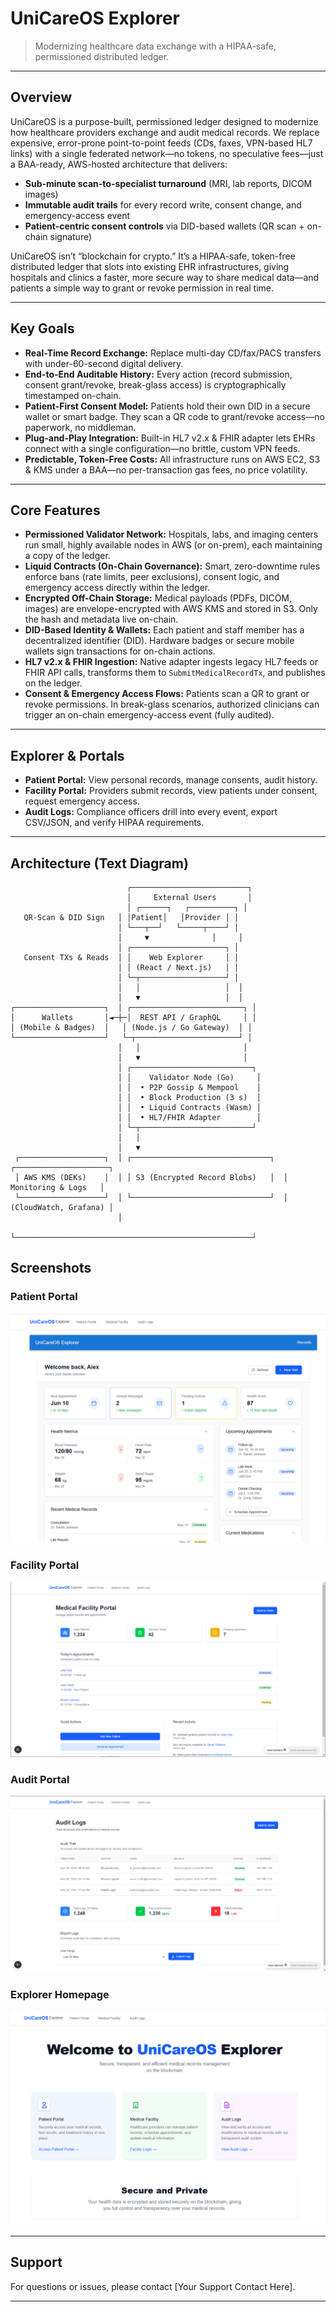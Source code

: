 # UniCareOS Explorer

> Modernizing healthcare data exchange with a HIPAA-safe, permissioned distributed ledger.

---

## Overview

UniCareOS is a purpose-built, permissioned ledger designed to modernize how healthcare providers exchange and audit medical records. We replace expensive, error-prone point-to-point feeds (CDs, faxes, VPN-based HL7 links) with a single federated network—no tokens, no speculative fees—just a BAA-ready, AWS-hosted architecture that delivers:

- **Sub-minute scan-to-specialist turnaround** (MRI, lab reports, DICOM images)
- **Immutable audit trails** for every record write, consent change, and emergency-access event
- **Patient-centric consent controls** via DID-based wallets (QR scan + on-chain signature)

UniCareOS isn’t “blockchain for crypto.” It’s a HIPAA-safe, token-free distributed ledger that slots into existing EHR infrastructures, giving hospitals and clinics a faster, more secure way to share medical data—and patients a simple way to grant or revoke permission in real time.

---

## Key Goals

- **Real-Time Record Exchange:** Replace multi-day CD/fax/PACS transfers with under-60-second digital delivery.
- **End-to-End Auditable History:** Every action (record submission, consent grant/revoke, break-glass access) is cryptographically timestamped on-chain.
- **Patient-First Consent Model:** Patients hold their own DID in a secure wallet or smart badge. They scan a QR code to grant/revoke access—no paperwork, no middleman.
- **Plug-and-Play Integration:** Built-in HL7 v2.x & FHIR adapter lets EHRs connect with a single configuration—no brittle, custom VPN feeds.
- **Predictable, Token-Free Costs:** All infrastructure runs on AWS EC2, S3 & KMS under a BAA—no per-transaction gas fees, no price volatility.

---

## Core Features

- **Permissioned Validator Network:** Hospitals, labs, and imaging centers run small, highly available nodes in AWS (or on-prem), each maintaining a copy of the ledger.
- **Liquid Contracts (On-Chain Governance):** Smart, zero-downtime rules enforce bans (rate limits, peer exclusions), consent logic, and emergency access directly within the ledger.
- **Encrypted Off-Chain Storage:** Medical payloads (PDFs, DICOM, images) are envelope-encrypted with AWS KMS and stored in S3. Only the hash and metadata live on-chain.
- **DID-Based Identity & Wallets:** Each patient and staff member has a decentralized identifier (DID). Hardware badges or secure mobile wallets sign transactions for on-chain actions.
- **HL7 v2.x & FHIR Ingestion:** Native adapter ingests legacy HL7 feeds or FHIR API calls, transforms them to `SubmitMedicalRecordTx`, and publishes on the ledger.
- **Consent & Emergency Access Flows:** Patients scan a QR to grant or revoke permissions. In break-glass scenarios, authorized clinicians can trigger an on-chain emergency-access event (fully audited).

---

## Explorer & Portals

- **Patient Portal:** View personal records, manage consents, audit history.
- **Facility Portal:** Providers submit records, view patients under consent, request emergency access.
- **Audit Logs:** Compliance officers drill into every event, export CSV/JSON, and verify HIPAA requirements.

---

## Architecture (Text Diagram)

```
                          ┌──────────────────────────┐
                          │     External Users       │
                          │ ┌──────┐   ┌──────────┐ │
   QR-Scan & DID Sign   │ │Patient│   │Provider │ │
                        │ └───┬──┘   └─────┬────┘ │
                        │     ▼              │     │
                        │ ┌─────────────────────┐ │
   Consent TXs & Reads  │ │    Web Explorer     │ │
                        │ │ (React / Next.js)   │ │
                        │ └─┬───────────────────┘ │
                        │   │                   │  │
                        │   ▼                   │  │
┌────────────────────┐  │ ┌─────────────────────────┐ │
│      Wallets       │◄─┼─│  REST API / GraphQL     │ │
│ (Mobile & Badges)  │   │ (Node.js / Go Gateway)  │ │
└────────────────────┘   └─┬───────────────────────┘ │
                        │   │                       │
                        │   ▼                       │
                        │ ┌───────────────────────────┐
                        │ │    Validator Node (Go)     │
                        │ │  • P2P Gossip & Mempool    │
                        │ │  • Block Production (3 s)  │
                        │ │  • Liquid Contracts (Wasm) │
                        │ │  • HL7/FHIR Adapter        │
                        │ └─┬─────────────────────────┘
                        │   │
                        │   ▼
 ┌───────────────────┐  │ ┌───────────────────────────────┐  ┌─────────────────────┐
 │ AWS KMS (DEKs)    │  │ │ S3 (Encrypted Record Blobs)   │  │ Monitoring & Logs   │
 └───────────────────┘  │ └───────────────────────────────┘  │ (CloudWatch, Grafana) │
                        │
                        └─────────────────────────────────────────────────────┘

```

## Screenshots

### Patient Portal
![Patient Portal](./assets/images/Patient%20Portal%20Preview.png)

### Facility Portal
![Facility Portal](./assets/images/Facility%20Portal.png)

### Audit Portal
![Audit Portal](./assets/images/Audit%20Portal.png)

### Explorer Homepage
![Blockchain Explorer](./assets/images/Explorer%20Homepage.png)

---

## Support

For questions or issues, please contact [Your Support Contact Here].

---


